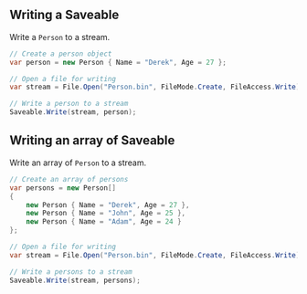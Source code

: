 ## Writing a Saveable

Write a `Person` to a stream.

```cs
// Create a person object
var person = new Person { Name = "Derek", Age = 27 };

// Open a file for writing
var stream = File.Open("Person.bin", FileMode.Create, FileAccess.Write);

// Write a person to a stream
Saveable.Write(stream, person);
```

## Writing an array of Saveable

Write an array of `Person` to a stream.

```cs
// Create an array of persons
var persons = new Person[] 
{
    new Person { Name = "Derek", Age = 27 },
    new Person { Name = "John", Age = 25 },
    new Person { Name = "Adam", Age = 24 }
};

// Open a file for writing
var stream = File.Open("Person.bin", FileMode.Create, FileAccess.Write);

// Write a persons to a stream
Saveable.Write(stream, persons);
```